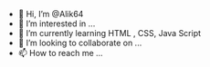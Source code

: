 - 👋 Hi, I’m @Alik64
- 👀 I’m interested in ...
- 🌱 I’m currently learning HTML , CSS, Java Script
- 💞️ I’m looking to collaborate on ...
- 📫 How to reach me ...

<!---
Alik64/Alik64 is a ✨ special ✨ repository because its `README.md` (this file) appears on your GitHub profile.
You can click the Preview link to take a look at your changes.
--->

